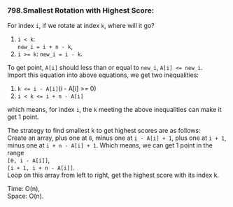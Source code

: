 ### 798.Smallest Rotation with Highest Score:
For index `i`, if we rotate at index `k`, where will it go?  
1. `i < k`:  
   `new_i = i + n - k`,  
2. `i >= k`:
   `new_i = i - k`.

To get point, `A[i]` should less than or equal to `new_i`, `A[i] <= new_i`.  
Import this equation into above equations, we get two inequalities:  

1. `k <= i - A[i]`(i - A[i] >= 0)
2. `i < k <= i + n - A[i]`  

which means, for index `i`, the `k` meeting the above inequalities can make it get 1 point.  

The strategy to find smallest k to get highest scores are as follows:  
Create an array, plus one at `0`, minus one at `i - A[i] + 1`, plus one at `i + 1`, minus one at `i + n - A[i] + 1`. Which means, we can get 1 point in the range  
`[0, i - A[i]]`,  
`[i + 1, i + n - A[i]]`.  
Loop on this array from left to right, get the highest score with its index k.  

Time: O(n),\
Space: O(n).  